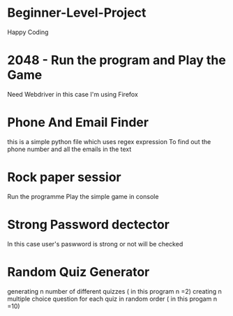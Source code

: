# Beginner-Level-Project
Happy Coding

# 2048 - Run the program and Play the Game
 Need Webdriver in this case I'm using Firefox

# Phone And Email Finder 

this is a simple python file which uses regex expression 
To find out the phone number and all the emails in the text

# Rock paper sessior

Run the programme
Play the simple game in console

# Strong Password dectector

  In this case user's
  paswword is strong or not will be checked
 
 # Random Quiz Generator 
 
 generating n number of different quizzes ( in this program n =2)
 creating n multiple choice question for each quiz in random order ( in this progam n =10)



